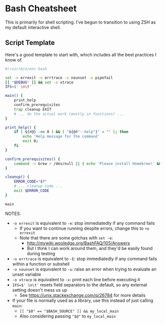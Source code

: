 Bash Cheatsheet
===============

This is primarily for shell scripting.
I've begun to transition to using ZSH as my default interactive shell.


## Script Template

Here's a good template to start with, which includes all the best practices I know of.

~~~ bash
#!/usr/bin/env bash

set -o errexit -o errtrace -o nounset -o pipefail
[[ "$DEBUG" ]] && set -o xtrace
IFS=$' \n\t'

main() {
    print_help
    confirm_prerequisites
    trap cleanup EXIT
    # ... do the actual work (mostly in functions) ...
}

print_help() {
    if [ ${#@} -ne 0 ] && [ "${@#"--help"}" = "" ]; then
        echo 'Help message for the command'
        exit 0;
    fi
}

confirm_prerequisites() {
    command -v brew > /dev/null || ( echo 'Please install Homebrew!' && exit 127 )
}

cleanup() {
    ERROR_CODE="$?"
    # ... cleanup code ...
    exit $ERROR_CODE
}

main
~~~

NOTES:

* `-o errexit` is equivalent to `-e`: stop immediatedly if any command fails
    * If you want to continue running despite errors, change this to `+o errexit`
    * Note that there are some gotchas with `set -e`:
        * http://mywiki.wooledge.org/BashFAQ/105/Answers
        * But I think I can work around them, and they'd be easily found during testing
* `-o errtrace` is equivalent to `-E`: stop immediatedly if any command fails within a function or subshell
* `-o nounset` is equivalent to `-u`: raise an error when trying to evaluate an unset variable
* `-o xtrace` is equivalent to `-x`: print each line before executing it
* `IFS=$' \n\t'` resets field separators to the default, so any external setting doesn't mess us up
    * See https://unix.stackexchange.com/q/26784 for more details
* If your file is normally used as a library, use this instead of just calling `main`:
    * `[[ "$0" == "$BASH_SOURCE" ]] && my_local_main`
    * Also considering passing `"$@"` to `my_local_main`
